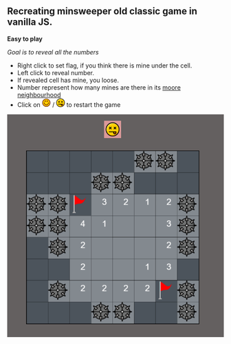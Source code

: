 ## Recreating minsweeper old classic game in vanilla JS.

**Easy to play**

*Goal is to reveal all the numbers*
- Right click to set flag, if you think there is mine under the cell.
- Left click to reveal number.
- If revealed cell has mine, you loose.
- Number represent how many mines are there in its [moore neighbourhood](https://en.wikipedia.org/wiki/Moore_neighborhood)
- Click on <img src="smily.png" width="20" /> / <img src="dead.png" width="20" /> to restart the game

![alt text](board.png "Minesweeper board")